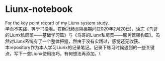 # Liunx-notebook
For the key point record of my Liunx system study.\
学而不实践，等于书没看。在新冠肺炎隔离期间(2020年2月20日)，读完《鸟哥的Liunx私房菜——基础学习篇》与《鸟哥的Liunx私房菜——服务器架构篇》。虽然对Liunx系统有了一个整体把握，然由于没有实践过，感觉还无收获。\
本repository作为本人学习Liunx的记录笔记。记录下练习时候遇到的一些关键点，写下一些Liunx使用技巧。有何想法再添加。\
